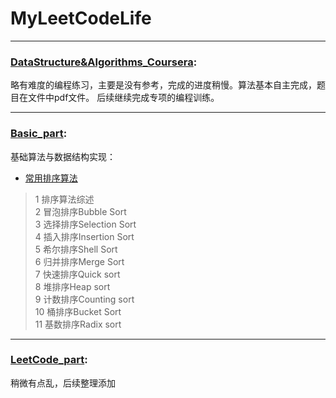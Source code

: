 # MyLeetCodeLife
---
### [DataStructure&Algorithms_Coursera](DataStructure&Algorithms_Coursera/):
略有难度的编程练习，主要是没有参考，完成的进度稍慢。算法基本自主完成，题目在文件中pdf文件。
后续继续完成专项的编程训练。

---
### [Basic_part](Basic_part/):
基础算法与数据结构实现：
- [常用排序算法](Basic_part/1-排序.ipynb)  
> 1  排序算法综述  
> 2  冒泡排序Bubble Sort  
> 3  选择排序Selection Sort  
> 4  插入排序Insertion Sort  
> 5  希尔排序Shell Sort  
> 6  归并排序Merge Sort  
> 7  快速排序Quick sort  
> 8  堆排序Heap sort  
> 9  计数排序Counting sort  
> 10  桶排序Bucket Sort  
> 11  基数排序Radix sort  
---

### [LeetCode_part](LeetCode_part/):
稍微有点乱，后续整理添加

